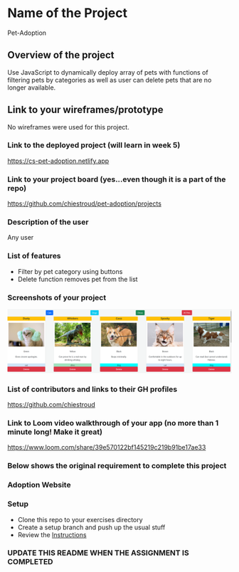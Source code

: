 # Name of the Project
Pet-Adoption

## Overview of the project
Use JavaScript to dynamically deploy array of pets with functions of filtering pets by categories as well as user can delete pets that are no longer available.

## Link to your wireframes/prototype
No wireframes were used for this project.

### Link to the deployed project (will learn in week 5)
<https://cs-pet-adoption.netlify.app>

### Link to your project board (yes...even though it is a part of the repo)
<https://github.com/chiestroud/pet-adoption/projects>

### Description of the user
Any user

### List of features
* Filter by pet category using buttons
* Delete function removes pet from the list

### Screenshots of your project
![Screenshot](petAdoption.png)

### List of contributors and links to their GH profiles
<https://github.com/chiestroud>

### Link to Loom video walkthrough of your app (no more than 1 minute long! Make it great)

<https://www.loom.com/share/39e570122bf145219c219b91be17ae33>




### Below shows the original requirement to complete this project


### Adoption Website

### Setup
* Clone this repo to your exercises directory
* Create a setup branch and push up the usual stuff
* Review the [Instructions](instructions.md)

### UPDATE THIS README WHEN THE ASSIGNMENT IS COMPLETED
